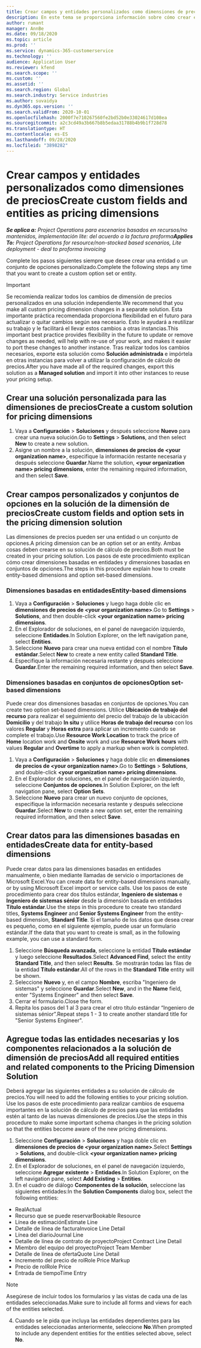 ```yaml
---
title: Crear campos y entidades personalizados como dimensiones de precios
description: En este tema se proporciona información sobre cómo crear entidades o conjuntos de opciones personalizados.
author: rumant
manager: AnnBe
ms.date: 09/18/2020
ms.topic: article
ms.prod: ''
ms.service: dynamics-365-customerservice
ms.technology: ''
audience: Application User
ms.reviewer: kfend
ms.search.scope: ''
ms.custom: ''
ms.assetid: ''
ms.search.region: Global
ms.search.industry: Service industries
ms.author: suvaidya
ms.dyn365.ops.version: ''
ms.search.validFrom: 2020-10-01
ms.openlocfilehash: 2000f7e710267560fe2bd52b0e33024617d108ea
ms.sourcegitcommit: a2c3cd49a3b667b8b5edaa31788b4b9b1f728d78
ms.translationtype: HT
ms.contentlocale: es-ES
ms.lasthandoff: 09/28/2020
ms.locfileid: "3898282"
---
```

# <a name="create-custom-fields-and-entities-as-pricing-dimensions"></a><span data-ttu-id="0d96a-103">Crear campos y entidades personalizados como dimensiones de precios</span><span class="sxs-lookup"><span data-stu-id="0d96a-103">Create custom fields and entities as pricing dimensions</span></span>

<span data-ttu-id="0d96a-104">_**Se aplica a:** Project Operations para escenarios basados en recursos/no mantenidos, implementación lite: del acuerdo a la factura proforma_</span><span class="sxs-lookup"><span data-stu-id="0d96a-104">_**Applies To:** Project Operations for resource/non-stocked based scenarios, Lite deployment - deal to proforma invoicing_</span></span>

<span data-ttu-id="0d96a-105">Complete los pasos siguientes siempre que desee crear una entidad o un conjunto de opciones personalizado.</span><span class="sxs-lookup"><span data-stu-id="0d96a-105">Complete the following steps any time that you want to create a custom option set or entity.</span></span>

> [!IMPORTANT]
> <span data-ttu-id="0d96a-106">Se recomienda realizar todos los cambios de dimensión de precios personalizados en una solución independiente.</span><span class="sxs-lookup"><span data-stu-id="0d96a-106">We recommend that you make all custom pricing dimension changes in a separate solution.</span></span> <span data-ttu-id="0d96a-107">Esta importante práctica recomendada proporciona flexibilidad en el futuro para actualizar o quitar cambios según sea necesario. Esto le ayudará a reutilizar su trabajo y le facilitará el llevar estos cambios a otras instancias.</span><span class="sxs-lookup"><span data-stu-id="0d96a-107">This important best practice provides flexibility in the future to update or remove changes as needed, will help with re-use of your work, and makes it easier to port these changes to another instance.</span></span> <span data-ttu-id="0d96a-108">Tras realizar todos los cambios necesarios, exporte esta solución como **Solución administrada** e impórtela en otras instancias para volver a utilizar la configuración de cálculo de precios.</span><span class="sxs-lookup"><span data-stu-id="0d96a-108">After you have made all of the required changes, export this solution as a **Managed solution** and import it into other instances to reuse your pricing setup.</span></span>


## <a name="create-a-custom-solution-for-pricing-dimensions"></a><span data-ttu-id="0d96a-109">Crear una solución personalizada para las dimensiones de precios</span><span class="sxs-lookup"><span data-stu-id="0d96a-109">Create a custom solution for pricing dimensions</span></span>
1. <span data-ttu-id="0d96a-110">Vaya a **Configuración** > **Soluciones** y después seleccione **Nuevo** para crear una nueva solución.</span><span class="sxs-lookup"><span data-stu-id="0d96a-110">Go to **Settings** > **Solutions**, and then select **New** to create a new solution.</span></span> 
2. <span data-ttu-id="0d96a-111">Asigne un nombre a la solución, **dimensiones de precios de \<your organization name>**, especifique la información restante necesaria y después seleccione **Guardar**.</span><span class="sxs-lookup"><span data-stu-id="0d96a-111">Name the solution, **\<your organization name> pricing dimensions**, enter the remaining required information, and then select **Save**.</span></span>
  
## <a name="create-custom-fields-and-option-sets-in-the-pricing-dimension-solution"></a><span data-ttu-id="0d96a-112">Crear campos personalizados y conjuntos de opciones en la solución de la dimensión de precios</span><span class="sxs-lookup"><span data-stu-id="0d96a-112">Create custom fields and option sets in the pricing dimension solution</span></span>

<span data-ttu-id="0d96a-113">Las dimensiones de precios pueden ser una entidad o un conjunto de opciones.</span><span class="sxs-lookup"><span data-stu-id="0d96a-113">A pricing dimension can be an option set or an entity.</span></span> <span data-ttu-id="0d96a-114">Ambas cosas deben crearse en su solución de cálculo de precios.</span><span class="sxs-lookup"><span data-stu-id="0d96a-114">Both must be created in your pricing solution.</span></span> <span data-ttu-id="0d96a-115">Los pasos de este procedimiento explican cómo crear dimensiones basadas en entidades y dimensiones basadas en conjuntos de opciones.</span><span class="sxs-lookup"><span data-stu-id="0d96a-115">The steps in this procedure explain how to create entity-based dimensions and option set-based dimensions.</span></span>

### <a name="entity-based-dimensions"></a><span data-ttu-id="0d96a-116">Dimensiones basadas en entidades</span><span class="sxs-lookup"><span data-stu-id="0d96a-116">Entity-based dimensions</span></span>

1. <span data-ttu-id="0d96a-117">Vaya a **Configuración** > **Soluciones** y luego haga doble clic en **dimensiones de precios de \<your organization name>**.</span><span class="sxs-lookup"><span data-stu-id="0d96a-117">Go to **Settings** > **Solutions**, and then double-click **\<your organization name> pricing dimensions**.</span></span>
2. <span data-ttu-id="0d96a-118">En el Explorador de soluciones, en el panel de navegación izquierdo, seleccione **Entidades**.</span><span class="sxs-lookup"><span data-stu-id="0d96a-118">In Solution Explorer, on the left navigation pane, select **Entities**.</span></span>
3. <span data-ttu-id="0d96a-119">Seleccione **Nuevo** para crear una nueva entidad con el nombre **Título estándar**.</span><span class="sxs-lookup"><span data-stu-id="0d96a-119">Select **New** to create a new entity called **Standard Title**.</span></span> 
4. <span data-ttu-id="0d96a-120">Especifique la información necesaria restante y después seleccione **Guardar**.</span><span class="sxs-lookup"><span data-stu-id="0d96a-120">Enter the remaining required information, and then select **Save**.</span></span>


### <a name="option-set-based-dimensions"></a><span data-ttu-id="0d96a-121">Dimensiones basadas en conjuntos de opciones</span><span class="sxs-lookup"><span data-stu-id="0d96a-121">Option set-based dimensions</span></span> 
<span data-ttu-id="0d96a-122">Puede crear dos dimensiones basadas en conjuntos de opciones.</span><span class="sxs-lookup"><span data-stu-id="0d96a-122">You can create two option set-based dimensions.</span></span> <span data-ttu-id="0d96a-123">Utilice **Ubicación de trabajo del recurso** para realizar el seguimiento del precio del trabajo de la ubicación **Domicilio** y del trabajo **In situ** y utilice **Horas de trabajo del recurso** con los valores **Regular** y **Horas extra** para aplicar un incremento cuando se complete el trabajo.</span><span class="sxs-lookup"><span data-stu-id="0d96a-123">Use **Resource Work Location** to track the price of **Home** location work and **Onsite** work and use **Resource Work hours** with values **Regular** and **Overtime** to apply a markup when work is completed.</span></span>


1. <span data-ttu-id="0d96a-124">Vaya a **Configuración** > **Soluciones** y haga doble clic en **dimensiones de precios de \<your organization name>**.</span><span class="sxs-lookup"><span data-stu-id="0d96a-124">Go to **Settings** > **Solutions**, and double-click  **\<your organization name> pricing dimensions**.</span></span> 
2. <span data-ttu-id="0d96a-125">En el Explorador de soluciones, en el panel de navegación izquierdo, seleccione **Conjuntos de opciones**.</span><span class="sxs-lookup"><span data-stu-id="0d96a-125">In Solution Explorer, on the left navigation pane, select  **Option Sets**.</span></span> 
3. <span data-ttu-id="0d96a-126">Seleccione **Nuevo** para crear un nuevo conjunto de opciones, especifique la información necesaria restante y después seleccione **Guardar**.</span><span class="sxs-lookup"><span data-stu-id="0d96a-126">Select **New** to create a new option set, enter the remaining required information, and then select **Save**.</span></span>

## <a name="create-data-for-entity-based-dimensions"></a><span data-ttu-id="0d96a-127">Crear datos para las dimensiones basadas en entidades</span><span class="sxs-lookup"><span data-stu-id="0d96a-127">Create data for entity-based dimensions</span></span>

<span data-ttu-id="0d96a-128">Puede crear datos para las dimensiones basadas en entidades manualmente, o bien mediante llamadas de servicio o importaciones de Microsoft Excel.</span><span class="sxs-lookup"><span data-stu-id="0d96a-128">You can create data for entity-based dimensions manually, or by using Microsoft Excel import or service calls.</span></span> <span data-ttu-id="0d96a-129">Use los pasos de este procedimiento para crear dos títulos estándar, **Ingeniero de sistemas** e **Ingeniero de sistemas sénior** desde la dimensión basada en entidades **Título estándar**.</span><span class="sxs-lookup"><span data-stu-id="0d96a-129">Use the steps in this procedure to create two standard titles, **Systems Engineer** and **Senior Systems Engineer** from the entity-based dimension, **Standard Title**.</span></span> <span data-ttu-id="0d96a-130">Si el tamaño de los datos que desea crear es pequeño, como en el siguiente ejemplo, puede usar un formulario estándar.</span><span class="sxs-lookup"><span data-stu-id="0d96a-130">If the data that you want to create is small, as in the following example, you can use a standard form.</span></span>

1. <span data-ttu-id="0d96a-131">Seleccione **Búsqueda avanzada**, seleccione la entidad **Título estándar** y luego seleccione **Resultados**.</span><span class="sxs-lookup"><span data-stu-id="0d96a-131">Select **Advanced Find**, select the entity **Standard Title**, and then select **Results**.</span></span> <span data-ttu-id="0d96a-132">Se mostrarán todas las filas de la entidad **Título estándar**.</span><span class="sxs-lookup"><span data-stu-id="0d96a-132">All of the rows in the **Standard Title** entity will be shown.</span></span>
2. <span data-ttu-id="0d96a-133">Seleccione **Nuevo** y, en el campo **Nombre**, escriba "Ingeniero de sistemas" y seleccione **Guardar**.</span><span class="sxs-lookup"><span data-stu-id="0d96a-133">Select **New**, and in the **Name** field, enter "Systems Engineer" and then select **Save**.</span></span>
3. <span data-ttu-id="0d96a-134">Cerrar el formulario.</span><span class="sxs-lookup"><span data-stu-id="0d96a-134">Close the form.</span></span> 
4. <span data-ttu-id="0d96a-135">Repita los pasos del 1 al 3 para crear el otro título estándar “Ingeniero de sistemas sénior”.</span><span class="sxs-lookup"><span data-stu-id="0d96a-135">Repeat steps 1 - 3 to create another standard title for "Senior Systems Engineer".</span></span>

## <a name="add-all-required-entities-and-related-components-to-the-pricing-dimension-solution"></a><span data-ttu-id="0d96a-136">Agregue todas las entidades necesarias y los componentes relacionados a la solución de dimensión de precios</span><span class="sxs-lookup"><span data-stu-id="0d96a-136">Add all required entities and related components to the Pricing Dimension Solution</span></span>
<span data-ttu-id="0d96a-137">Deberá agregar las siguientes entidades a su solución de cálculo de precios.</span><span class="sxs-lookup"><span data-stu-id="0d96a-137">You will need to add the following entities to your pricing solution.</span></span> <span data-ttu-id="0d96a-138">Use los pasos de este procedimiento para realizar cambios de esquema importantes en la solución de cálculo de precios para que las entidades estén al tanto de las nuevas dimensiones de precios.</span><span class="sxs-lookup"><span data-stu-id="0d96a-138">Use the steps in this procedure to make some important schema changes in the pricing solution so that the entities become aware of the new pricing dimensions.</span></span>

1. <span data-ttu-id="0d96a-139">Seleccione **Configuración** > **Soluciones** y haga doble clic en **dimensiones de precios de \<your organization name>**.</span><span class="sxs-lookup"><span data-stu-id="0d96a-139">Select **Settings** > **Solutions**, and double-click **\<your organization name> pricing dimensions**.</span></span> 
2. <span data-ttu-id="0d96a-140">En el Explorador de soluciones, en el panel de navegación izquierdo, seleccione **Agregar existente** > **Entidades**.</span><span class="sxs-lookup"><span data-stu-id="0d96a-140">In Solution Explorer, on the left navigation pane, select **Add Existing** > **Entities**.</span></span>
3. <span data-ttu-id="0d96a-141">En el cuadro de diálogo **Componentes de la solución**, seleccione las siguientes entidades:</span><span class="sxs-lookup"><span data-stu-id="0d96a-141">In the **Solution Components** dialog box, select the following entities:</span></span>

  - <span data-ttu-id="0d96a-142">Real</span><span class="sxs-lookup"><span data-stu-id="0d96a-142">Actual</span></span>
  - <span data-ttu-id="0d96a-143">Recurso que se puede reservar</span><span class="sxs-lookup"><span data-stu-id="0d96a-143">Bookable Resource</span></span>
  - <span data-ttu-id="0d96a-144">Línea de estimación</span><span class="sxs-lookup"><span data-stu-id="0d96a-144">Estimate Line</span></span>
  - <span data-ttu-id="0d96a-145">Detalle de línea de factura</span><span class="sxs-lookup"><span data-stu-id="0d96a-145">Invoice Line Detail</span></span>
  - <span data-ttu-id="0d96a-146">Línea del diario</span><span class="sxs-lookup"><span data-stu-id="0d96a-146">Journal Line</span></span>
  - <span data-ttu-id="0d96a-147">Detalle de línea de contrato de proyecto</span><span class="sxs-lookup"><span data-stu-id="0d96a-147">Project Contract Line Detail</span></span>
  - <span data-ttu-id="0d96a-148">Miembro del equipo del proyecto</span><span class="sxs-lookup"><span data-stu-id="0d96a-148">Project Team Member</span></span>
  - <span data-ttu-id="0d96a-149">Detalle de línea de oferta</span><span class="sxs-lookup"><span data-stu-id="0d96a-149">Quote Line Detail</span></span>
  - <span data-ttu-id="0d96a-150">Incremento del precio de rol</span><span class="sxs-lookup"><span data-stu-id="0d96a-150">Role Price Markup</span></span>
  - <span data-ttu-id="0d96a-151">Precio de rol</span><span class="sxs-lookup"><span data-stu-id="0d96a-151">Role Price</span></span> 
  - <span data-ttu-id="0d96a-152">Entrada de tiempo</span><span class="sxs-lookup"><span data-stu-id="0d96a-152">Time Entry</span></span> 


> [!NOTE]
> <span data-ttu-id="0d96a-153">Asegúrese de incluir todos los formularios y las vistas de cada una de las entidades seleccionadas.</span><span class="sxs-lookup"><span data-stu-id="0d96a-153">Make sure to include all forms and views for each of the entities selected.</span></span>

4. <span data-ttu-id="0d96a-154">Cuando se le pida que incluya las entidades dependientes para las entidades seleccionadas anteriormente, seleccione **No**.</span><span class="sxs-lookup"><span data-stu-id="0d96a-154">When prompted to include any dependent entities for the entities selected above, select **No**.</span></span>


